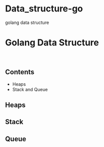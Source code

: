 # Data_structure-go
golang data structure
<body>
  <h1> Golang Data Structure </h1>
  <br>
  <h2>Contents</h2>
  <ul>
    <li>Heaps</li>
    <li>Stack and Queue</li>
  </ul>
  <h2>Heaps</h2>
  
  <h2>Stack</h2>
  
  <h2>Queue</h2>
</body>
